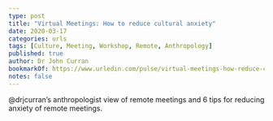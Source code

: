 ```yaml
---
type: post
title: "Virtual Meetings: How to reduce cultural anxiety"
date: 2020-03-17
categories: urls
tags: [Culture, Meeting, Workshop, Remote, Anthropology]
published: true
author: Dr John Curran
bookmarkOf: https://www.urledin.com/pulse/virtual-meetings-how-reduce-cultural-anxiety-dr-john-curran/
notes: false
---
```


@drjcurran’s anthropologist view of remote meetings and 6 tips for reducing anxiety of remote meetings.